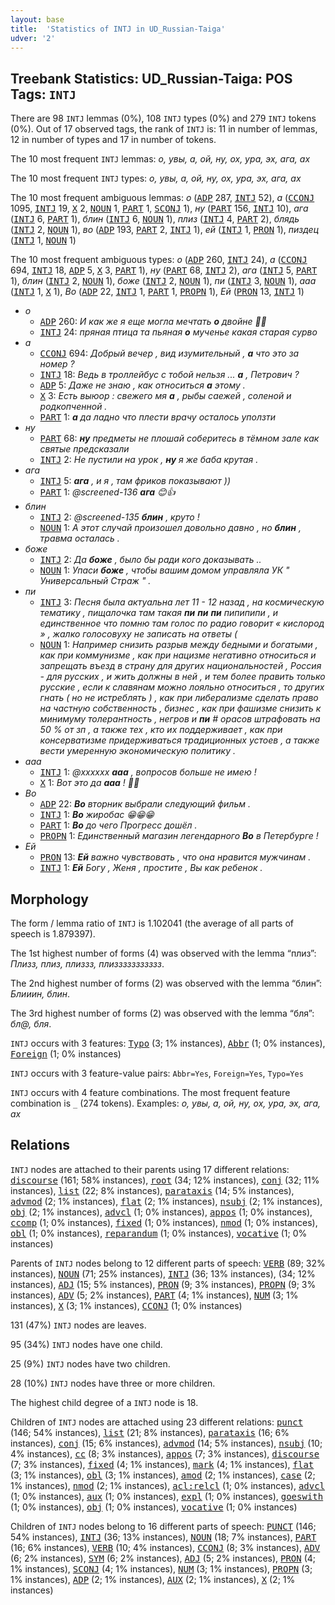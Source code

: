 ```yaml
---
layout: base
title:  'Statistics of INTJ in UD_Russian-Taiga'
udver: '2'
---
```


## Treebank Statistics: UD_Russian-Taiga: POS Tags: `INTJ`

There are 98 `INTJ` lemmas (0%), 108 `INTJ` types (0%) and 279 `INTJ` tokens (0%).
Out of 17 observed tags, the rank of `INTJ` is: 11 in number of lemmas, 12 in number of types and 17 in number of tokens.

The 10 most frequent `INTJ` lemmas: <em>о, увы, а, ой, ну, ох, ура, эх, ага, ах</em>

The 10 most frequent `INTJ` types:  <em>о, увы, а, ой, ну, ох, ура, эх, ага, ах</em>

The 10 most frequent ambiguous lemmas: <em>о</em> (<tt><a href="ru_taiga-pos-ADP.html">ADP</a></tt> 287, <tt><a href="ru_taiga-pos-INTJ.html">INTJ</a></tt> 52), <em>а</em> (<tt><a href="ru_taiga-pos-CCONJ.html">CCONJ</a></tt> 1095, <tt><a href="ru_taiga-pos-INTJ.html">INTJ</a></tt> 19, <tt><a href="ru_taiga-pos-X.html">X</a></tt> 2, <tt><a href="ru_taiga-pos-NOUN.html">NOUN</a></tt> 1, <tt><a href="ru_taiga-pos-PART.html">PART</a></tt> 1, <tt><a href="ru_taiga-pos-SCONJ.html">SCONJ</a></tt> 1), <em>ну</em> (<tt><a href="ru_taiga-pos-PART.html">PART</a></tt> 156, <tt><a href="ru_taiga-pos-INTJ.html">INTJ</a></tt> 10), <em>ага</em> (<tt><a href="ru_taiga-pos-INTJ.html">INTJ</a></tt> 6, <tt><a href="ru_taiga-pos-PART.html">PART</a></tt> 1), <em>блин</em> (<tt><a href="ru_taiga-pos-INTJ.html">INTJ</a></tt> 6, <tt><a href="ru_taiga-pos-NOUN.html">NOUN</a></tt> 1), <em>плиз</em> (<tt><a href="ru_taiga-pos-INTJ.html">INTJ</a></tt> 4, <tt><a href="ru_taiga-pos-PART.html">PART</a></tt> 2), <em>блядь</em> (<tt><a href="ru_taiga-pos-INTJ.html">INTJ</a></tt> 2, <tt><a href="ru_taiga-pos-NOUN.html">NOUN</a></tt> 1), <em>во</em> (<tt><a href="ru_taiga-pos-ADP.html">ADP</a></tt> 193, <tt><a href="ru_taiga-pos-PART.html">PART</a></tt> 2, <tt><a href="ru_taiga-pos-INTJ.html">INTJ</a></tt> 1), <em>ей</em> (<tt><a href="ru_taiga-pos-INTJ.html">INTJ</a></tt> 1, <tt><a href="ru_taiga-pos-PRON.html">PRON</a></tt> 1), <em>пиздец</em> (<tt><a href="ru_taiga-pos-INTJ.html">INTJ</a></tt> 1, <tt><a href="ru_taiga-pos-NOUN.html">NOUN</a></tt> 1)

The 10 most frequent ambiguous types:  <em>о</em> (<tt><a href="ru_taiga-pos-ADP.html">ADP</a></tt> 260, <tt><a href="ru_taiga-pos-INTJ.html">INTJ</a></tt> 24), <em>а</em> (<tt><a href="ru_taiga-pos-CCONJ.html">CCONJ</a></tt> 694, <tt><a href="ru_taiga-pos-INTJ.html">INTJ</a></tt> 18, <tt><a href="ru_taiga-pos-ADP.html">ADP</a></tt> 5, <tt><a href="ru_taiga-pos-X.html">X</a></tt> 3, <tt><a href="ru_taiga-pos-PART.html">PART</a></tt> 1), <em>ну</em> (<tt><a href="ru_taiga-pos-PART.html">PART</a></tt> 68, <tt><a href="ru_taiga-pos-INTJ.html">INTJ</a></tt> 2), <em>ага</em> (<tt><a href="ru_taiga-pos-INTJ.html">INTJ</a></tt> 5, <tt><a href="ru_taiga-pos-PART.html">PART</a></tt> 1), <em>блин</em> (<tt><a href="ru_taiga-pos-INTJ.html">INTJ</a></tt> 2, <tt><a href="ru_taiga-pos-NOUN.html">NOUN</a></tt> 1), <em>боже</em> (<tt><a href="ru_taiga-pos-INTJ.html">INTJ</a></tt> 2, <tt><a href="ru_taiga-pos-NOUN.html">NOUN</a></tt> 1), <em>пи</em> (<tt><a href="ru_taiga-pos-INTJ.html">INTJ</a></tt> 3, <tt><a href="ru_taiga-pos-NOUN.html">NOUN</a></tt> 1), <em>ааа</em> (<tt><a href="ru_taiga-pos-INTJ.html">INTJ</a></tt> 1, <tt><a href="ru_taiga-pos-X.html">X</a></tt> 1), <em>Во</em> (<tt><a href="ru_taiga-pos-ADP.html">ADP</a></tt> 22, <tt><a href="ru_taiga-pos-INTJ.html">INTJ</a></tt> 1, <tt><a href="ru_taiga-pos-PART.html">PART</a></tt> 1, <tt><a href="ru_taiga-pos-PROPN.html">PROPN</a></tt> 1), <em>Ей</em> (<tt><a href="ru_taiga-pos-PRON.html">PRON</a></tt> 13, <tt><a href="ru_taiga-pos-INTJ.html">INTJ</a></tt> 1)


* <em>о</em>
  * <tt><a href="ru_taiga-pos-ADP.html">ADP</a></tt> 260: <em>И как же я еще могла мечтать <b>о</b> двойне 🤦‍♀️</em>
  * <tt><a href="ru_taiga-pos-INTJ.html">INTJ</a></tt> 24: <em>пряная птица та пьяная <b>о</b> мученье какая старая сурво</em>
* <em>а</em>
  * <tt><a href="ru_taiga-pos-CCONJ.html">CCONJ</a></tt> 694: <em>Добрый вечер , вид изумительный , <b>а</b> что это за номер ?</em>
  * <tt><a href="ru_taiga-pos-INTJ.html">INTJ</a></tt> 18: <em>Ведь в троллейбус с тобой нельзя ... <b>а</b> , Петрович ?</em>
  * <tt><a href="ru_taiga-pos-ADP.html">ADP</a></tt> 5: <em>Даже не знаю , как относиться <b>а</b> этому .</em>
  * <tt><a href="ru_taiga-pos-X.html">X</a></tt> 3: <em>Есть выюор : свежего мя <b>а</b> , рыбы саежей , соленой и родкопченной .</em>
  * <tt><a href="ru_taiga-pos-PART.html">PART</a></tt> 1: <em><b>а</b> да ладно что плести врачу осталось уползти</em>
* <em>ну</em>
  * <tt><a href="ru_taiga-pos-PART.html">PART</a></tt> 68: <em><b>ну</b> предметы не плошай соберитесь в тёмном зале как святые предсказали</em>
  * <tt><a href="ru_taiga-pos-INTJ.html">INTJ</a></tt> 2: <em>Не пустили на урок , <b>ну</b> я же баба крутая .</em>
* <em>ага</em>
  * <tt><a href="ru_taiga-pos-INTJ.html">INTJ</a></tt> 5: <em><b>ага</b> , и я , там фриков показывают ))</em>
  * <tt><a href="ru_taiga-pos-PART.html">PART</a></tt> 1: <em>@screened-136 <b>ага</b> 😊👍</em>
* <em>блин</em>
  * <tt><a href="ru_taiga-pos-INTJ.html">INTJ</a></tt> 2: <em>@screened-135 <b>блин</b> , круто !</em>
  * <tt><a href="ru_taiga-pos-NOUN.html">NOUN</a></tt> 1: <em>А этот случай произошел довольно давно , но <b>блин</b> , травма осталась .</em>
* <em>боже</em>
  * <tt><a href="ru_taiga-pos-INTJ.html">INTJ</a></tt> 2: <em>Да <b>боже</b> , было бы ради кого доказывать ..</em>
  * <tt><a href="ru_taiga-pos-NOUN.html">NOUN</a></tt> 1: <em>Упаси <b>боже</b> , чтобы вашим домом управляла УК " Универсальный Страж " .</em>
* <em>пи</em>
  * <tt><a href="ru_taiga-pos-INTJ.html">INTJ</a></tt> 3: <em>Песня была актуальна лет 11 - 12 назад , на космическую тематику , пищалочка там такая <b>пи</b> <b>пи</b> <b>пи</b> пипипипи , и единственное что помню там голос по радио говорит « кислород » , жалко голосовуху не записать на ответы (</em>
  * <tt><a href="ru_taiga-pos-NOUN.html">NOUN</a></tt> 1: <em>Например снизить разрыв между бедными и богатыми , как при коммунизме , как при нацизме негативно относиться и запрещать въезд в страну для других национальностей , Россия - для русских , и жить должны в ней , и тем более править только русские , если к славянам можно лояльно относиться , то других гнать ( но не истреблять ) , как при либерализме сделать право на частную собственность , бизнес , как при фашизме снизить к минимуму толерантность , негров и <b>пи</b> # орасов штрафовать на 50 % от зп , а также тех , кто их поддерживает , как при консерватизме придерживаться традиционных устоев , а также вести умеренную экономическую политику .</em>
* <em>ааа</em>
  * <tt><a href="ru_taiga-pos-INTJ.html">INTJ</a></tt> 1: <em>@xxxxxx <b>ааа</b> , вопросов больше не имею !</em>
  * <tt><a href="ru_taiga-pos-X.html">X</a></tt> 1: <em>Вот это да <b>ааа</b> ! 🤗😋</em>
* <em>Во</em>
  * <tt><a href="ru_taiga-pos-ADP.html">ADP</a></tt> 22: <em><b>Во</b> вторник выбрали следующий фильм .</em>
  * <tt><a href="ru_taiga-pos-INTJ.html">INTJ</a></tt> 1: <em><b>Во</b> жиробас 😁😁😁</em>
  * <tt><a href="ru_taiga-pos-PART.html">PART</a></tt> 1: <em><b>Во</b> до чего Прогресс дошёл .</em>
  * <tt><a href="ru_taiga-pos-PROPN.html">PROPN</a></tt> 1: <em>Единственный магазин легендарного <b>Во</b> в Петербурге !</em>
* <em>Ей</em>
  * <tt><a href="ru_taiga-pos-PRON.html">PRON</a></tt> 13: <em><b>Ей</b> важно чувствовать , что она нравится мужчинам .</em>
  * <tt><a href="ru_taiga-pos-INTJ.html">INTJ</a></tt> 1: <em><b>Ей</b> Богу , Женя , простите , Вы как ребенок .</em>

## Morphology

The form / lemma ratio of `INTJ` is 1.102041 (the average of all parts of speech is 1.879397).

The 1st highest number of forms (4) was observed with the lemma “плиз”: <em>Плизз, плиз, плиззз, плиззззззззззз</em>.

The 2nd highest number of forms (2) was observed with the lemma “блин”: <em>Блииин, блин</em>.

The 3rd highest number of forms (2) was observed with the lemma “бля”: <em>бл@, бля</em>.

`INTJ` occurs with 3 features: <tt><a href="ru_taiga-feat-Typo.html">Typo</a></tt> (3; 1% instances), <tt><a href="ru_taiga-feat-Abbr.html">Abbr</a></tt> (1; 0% instances), <tt><a href="ru_taiga-feat-Foreign.html">Foreign</a></tt> (1; 0% instances)

`INTJ` occurs with 3 feature-value pairs: `Abbr=Yes`, `Foreign=Yes`, `Typo=Yes`

`INTJ` occurs with 4 feature combinations.
The most frequent feature combination is `_` (274 tokens).
Examples: <em>о, увы, а, ой, ну, ох, ура, эх, ага, ах</em>


## Relations

`INTJ` nodes are attached to their parents using 17 different relations: <tt><a href="ru_taiga-dep-discourse.html">discourse</a></tt> (161; 58% instances), <tt><a href="ru_taiga-dep-root.html">root</a></tt> (34; 12% instances), <tt><a href="ru_taiga-dep-conj.html">conj</a></tt> (32; 11% instances), <tt><a href="ru_taiga-dep-list.html">list</a></tt> (22; 8% instances), <tt><a href="ru_taiga-dep-parataxis.html">parataxis</a></tt> (14; 5% instances), <tt><a href="ru_taiga-dep-advmod.html">advmod</a></tt> (2; 1% instances), <tt><a href="ru_taiga-dep-flat.html">flat</a></tt> (2; 1% instances), <tt><a href="ru_taiga-dep-nsubj.html">nsubj</a></tt> (2; 1% instances), <tt><a href="ru_taiga-dep-obj.html">obj</a></tt> (2; 1% instances), <tt><a href="ru_taiga-dep-advcl.html">advcl</a></tt> (1; 0% instances), <tt><a href="ru_taiga-dep-appos.html">appos</a></tt> (1; 0% instances), <tt><a href="ru_taiga-dep-ccomp.html">ccomp</a></tt> (1; 0% instances), <tt><a href="ru_taiga-dep-fixed.html">fixed</a></tt> (1; 0% instances), <tt><a href="ru_taiga-dep-nmod.html">nmod</a></tt> (1; 0% instances), <tt><a href="ru_taiga-dep-obl.html">obl</a></tt> (1; 0% instances), <tt><a href="ru_taiga-dep-reparandum.html">reparandum</a></tt> (1; 0% instances), <tt><a href="ru_taiga-dep-vocative.html">vocative</a></tt> (1; 0% instances)

Parents of `INTJ` nodes belong to 12 different parts of speech: <tt><a href="ru_taiga-pos-VERB.html">VERB</a></tt> (89; 32% instances), <tt><a href="ru_taiga-pos-NOUN.html">NOUN</a></tt> (71; 25% instances), <tt><a href="ru_taiga-pos-INTJ.html">INTJ</a></tt> (36; 13% instances),  (34; 12% instances), <tt><a href="ru_taiga-pos-ADJ.html">ADJ</a></tt> (15; 5% instances), <tt><a href="ru_taiga-pos-PRON.html">PRON</a></tt> (9; 3% instances), <tt><a href="ru_taiga-pos-PROPN.html">PROPN</a></tt> (9; 3% instances), <tt><a href="ru_taiga-pos-ADV.html">ADV</a></tt> (5; 2% instances), <tt><a href="ru_taiga-pos-PART.html">PART</a></tt> (4; 1% instances), <tt><a href="ru_taiga-pos-NUM.html">NUM</a></tt> (3; 1% instances), <tt><a href="ru_taiga-pos-X.html">X</a></tt> (3; 1% instances), <tt><a href="ru_taiga-pos-CCONJ.html">CCONJ</a></tt> (1; 0% instances)

131 (47%) `INTJ` nodes are leaves.

95 (34%) `INTJ` nodes have one child.

25 (9%) `INTJ` nodes have two children.

28 (10%) `INTJ` nodes have three or more children.

The highest child degree of a `INTJ` node is 18.

Children of `INTJ` nodes are attached using 23 different relations: <tt><a href="ru_taiga-dep-punct.html">punct</a></tt> (146; 54% instances), <tt><a href="ru_taiga-dep-list.html">list</a></tt> (21; 8% instances), <tt><a href="ru_taiga-dep-parataxis.html">parataxis</a></tt> (16; 6% instances), <tt><a href="ru_taiga-dep-conj.html">conj</a></tt> (15; 6% instances), <tt><a href="ru_taiga-dep-advmod.html">advmod</a></tt> (14; 5% instances), <tt><a href="ru_taiga-dep-nsubj.html">nsubj</a></tt> (10; 4% instances), <tt><a href="ru_taiga-dep-cc.html">cc</a></tt> (8; 3% instances), <tt><a href="ru_taiga-dep-appos.html">appos</a></tt> (7; 3% instances), <tt><a href="ru_taiga-dep-discourse.html">discourse</a></tt> (7; 3% instances), <tt><a href="ru_taiga-dep-fixed.html">fixed</a></tt> (4; 1% instances), <tt><a href="ru_taiga-dep-mark.html">mark</a></tt> (4; 1% instances), <tt><a href="ru_taiga-dep-flat.html">flat</a></tt> (3; 1% instances), <tt><a href="ru_taiga-dep-obl.html">obl</a></tt> (3; 1% instances), <tt><a href="ru_taiga-dep-amod.html">amod</a></tt> (2; 1% instances), <tt><a href="ru_taiga-dep-case.html">case</a></tt> (2; 1% instances), <tt><a href="ru_taiga-dep-nmod.html">nmod</a></tt> (2; 1% instances), <tt><a href="ru_taiga-dep-acl-relcl.html">acl:relcl</a></tt> (1; 0% instances), <tt><a href="ru_taiga-dep-advcl.html">advcl</a></tt> (1; 0% instances), <tt><a href="ru_taiga-dep-aux.html">aux</a></tt> (1; 0% instances), <tt><a href="ru_taiga-dep-expl.html">expl</a></tt> (1; 0% instances), <tt><a href="ru_taiga-dep-goeswith.html">goeswith</a></tt> (1; 0% instances), <tt><a href="ru_taiga-dep-obj.html">obj</a></tt> (1; 0% instances), <tt><a href="ru_taiga-dep-vocative.html">vocative</a></tt> (1; 0% instances)

Children of `INTJ` nodes belong to 16 different parts of speech: <tt><a href="ru_taiga-pos-PUNCT.html">PUNCT</a></tt> (146; 54% instances), <tt><a href="ru_taiga-pos-INTJ.html">INTJ</a></tt> (36; 13% instances), <tt><a href="ru_taiga-pos-NOUN.html">NOUN</a></tt> (18; 7% instances), <tt><a href="ru_taiga-pos-PART.html">PART</a></tt> (16; 6% instances), <tt><a href="ru_taiga-pos-VERB.html">VERB</a></tt> (10; 4% instances), <tt><a href="ru_taiga-pos-CCONJ.html">CCONJ</a></tt> (8; 3% instances), <tt><a href="ru_taiga-pos-ADV.html">ADV</a></tt> (6; 2% instances), <tt><a href="ru_taiga-pos-SYM.html">SYM</a></tt> (6; 2% instances), <tt><a href="ru_taiga-pos-ADJ.html">ADJ</a></tt> (5; 2% instances), <tt><a href="ru_taiga-pos-PRON.html">PRON</a></tt> (4; 1% instances), <tt><a href="ru_taiga-pos-SCONJ.html">SCONJ</a></tt> (4; 1% instances), <tt><a href="ru_taiga-pos-NUM.html">NUM</a></tt> (3; 1% instances), <tt><a href="ru_taiga-pos-PROPN.html">PROPN</a></tt> (3; 1% instances), <tt><a href="ru_taiga-pos-ADP.html">ADP</a></tt> (2; 1% instances), <tt><a href="ru_taiga-pos-AUX.html">AUX</a></tt> (2; 1% instances), <tt><a href="ru_taiga-pos-X.html">X</a></tt> (2; 1% instances)

